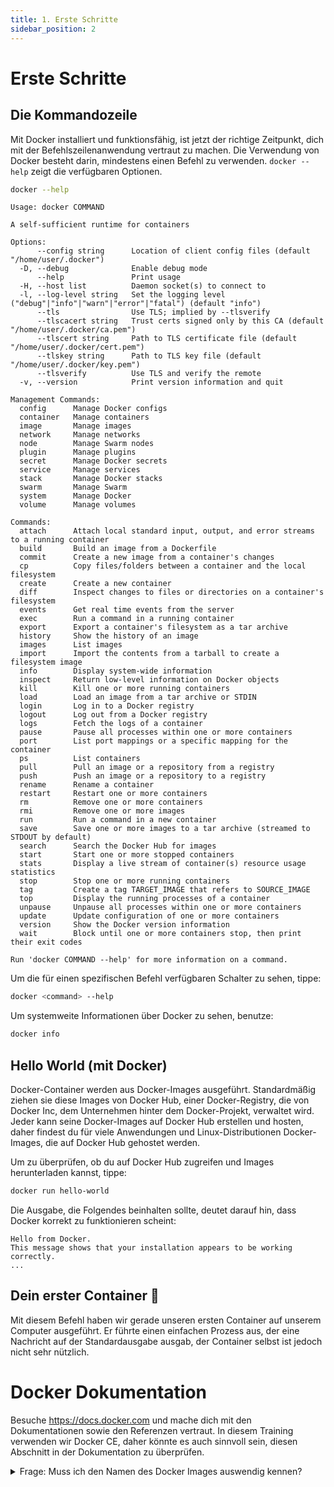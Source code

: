 ```yaml
---
title: 1. Erste Schritte
sidebar_position: 2
---
```


# Erste Schritte

## Die Kommandozeile

Mit Docker installiert und funktionsfähig, ist jetzt der richtige Zeitpunkt, dich mit der Befehlszeilenanwendung vertraut zu machen. Die Verwendung von Docker besteht darin, mindestens einen Befehl zu verwenden. `docker --help` zeigt die verfügbaren Optionen.

```bash
docker --help
```

```
Usage: docker COMMAND

A self-sufficient runtime for containers

Options:
      --config string      Location of client config files (default "/home/user/.docker")
  -D, --debug              Enable debug mode
      --help               Print usage
  -H, --host list          Daemon socket(s) to connect to
  -l, --log-level string   Set the logging level ("debug"|"info"|"warn"|"error"|"fatal") (default "info")
      --tls                Use TLS; implied by --tlsverify
      --tlscacert string   Trust certs signed only by this CA (default "/home/user/.docker/ca.pem")
      --tlscert string     Path to TLS certificate file (default "/home/user/.docker/cert.pem")
      --tlskey string      Path to TLS key file (default "/home/user/.docker/key.pem")
      --tlsverify          Use TLS and verify the remote
  -v, --version            Print version information and quit

Management Commands:
  config      Manage Docker configs
  container   Manage containers
  image       Manage images
  network     Manage networks
  node        Manage Swarm nodes
  plugin      Manage plugins
  secret      Manage Docker secrets
  service     Manage services
  stack       Manage Docker stacks
  swarm       Manage Swarm
  system      Manage Docker
  volume      Manage volumes

Commands:
  attach      Attach local standard input, output, and error streams to a running container
  build       Build an image from a Dockerfile
  commit      Create a new image from a container's changes
  cp          Copy files/folders between a container and the local filesystem
  create      Create a new container
  diff        Inspect changes to files or directories on a container's filesystem
  events      Get real time events from the server
  exec        Run a command in a running container
  export      Export a container's filesystem as a tar archive
  history     Show the history of an image
  images      List images
  import      Import the contents from a tarball to create a filesystem image
  info        Display system-wide information
  inspect     Return low-level information on Docker objects
  kill        Kill one or more running containers
  load        Load an image from a tar archive or STDIN
  login       Log in to a Docker registry
  logout      Log out from a Docker registry
  logs        Fetch the logs of a container
  pause       Pause all processes within one or more containers
  port        List port mappings or a specific mapping for the container
  ps          List containers
  pull        Pull an image or a repository from a registry
  push        Push an image or a repository to a registry
  rename      Rename a container
  restart     Restart one or more containers
  rm          Remove one or more containers
  rmi         Remove one or more images
  run         Run a command in a new container
  save        Save one or more images to a tar archive (streamed to STDOUT by default)
  search      Search the Docker Hub for images
  start       Start one or more stopped containers
  stats       Display a live stream of container(s) resource usage statistics
  stop        Stop one or more running containers
  tag         Create a tag TARGET_IMAGE that refers to SOURCE_IMAGE
  top         Display the running processes of a container
  unpause     Unpause all processes within one or more containers
  update      Update configuration of one or more containers
  version     Show the Docker version information
  wait        Block until one or more containers stop, then print their exit codes

Run 'docker COMMAND --help' for more information on a command.
```

Um die für einen spezifischen Befehl verfügbaren Schalter zu sehen, tippe:

```bash
docker <command> --help
```

Um systemweite Informationen über Docker zu sehen, benutze:

```bash
docker info
```

## Hello World (mit Docker)

Docker-Container werden aus Docker-Images ausgeführt. Standardmäßig ziehen sie diese Images von Docker Hub, einer Docker-Registry, die von Docker Inc, dem Unternehmen hinter dem Docker-Projekt, verwaltet wird. Jeder kann seine Docker-Images auf Docker Hub erstellen und hosten, daher findest du für viele Anwendungen und Linux-Distributionen Docker-Images, die auf Docker Hub gehostet werden.

Um zu überprüfen, ob du auf Docker Hub zugreifen und Images herunterladen kannst, tippe:

```bash
docker run hello-world
```

Die Ausgabe, die Folgendes beinhalten sollte, deutet darauf hin, dass Docker korrekt zu funktionieren scheint:

```
Hello from Docker.
This message shows that your installation appears to be working correctly.
...
```

## Dein erster Container 🎉

Mit diesem Befehl haben wir gerade unseren ersten Container auf unserem Computer ausgeführt. Er führte einen einfachen Prozess aus, der eine Nachricht auf der Standardausgabe ausgab, der Container selbst ist jedoch nicht sehr nützlich.

# Docker Dokumentation

Besuche https://docs.docker.com und mache dich mit den Dokumentationen sowie den Referenzen vertraut. In diesem Training verwenden wir Docker CE, daher könnte es auch sinnvoll sein, diesen Abschnitt in der Dokumentation zu überprüfen.

<details>
<summary>Frage: Muss ich den Namen des Docker Images auswendig kennen?</summary>
<p>

Nein! Es gibt Unmengen von **Images**, die von Unternehmen, Open-Source-Projekten und Einzelpersonen bereitgestellt werden. Du kannst diese Images in verschiedenen Registries suchen, einige der bekannteren sind [Docker Hub](https://hub.docker.com) und [Github Container Registry](https://docs.github.com/en/packages/working-with-a-github-packages-registry/working-with-the-container-registry). Sieh dir das nächste Lab für weitere Details an.

</p>
</details>